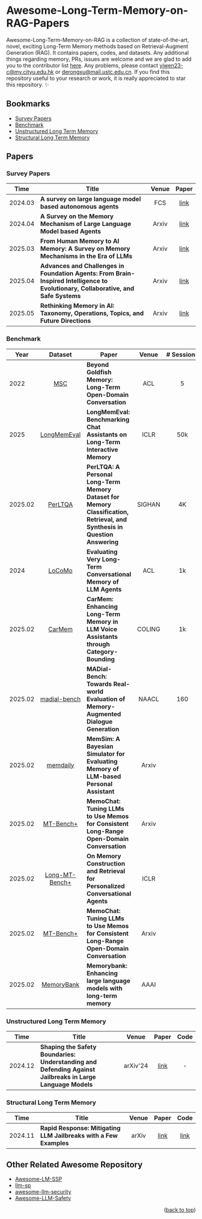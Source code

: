# Awesome-Long-Term-Memory-on-RAG-Papers


Awesome-Long-Term-Memory-on-RAG is a collection of state-of-the-art, novel, exciting Long-Term Memory methods based on Retrieval-Augment Generation (RAG). It contains papers, codes, and datasets. Any additional things regarding memory, PRs, issues are welcome and we are glad to add you to the contributor list [here](#contributors). Any problems, please contact yiwen23-c@my.cityu.edu.hk or derongxu@mail.ustc.edu.cn. If you find this repository useful to your research or work, it is really appreciated to star this repository. :sparkles:





## Bookmarks

- [Survey Papers](#survey-papers)
- [Benchmark](#benchmark)
- [Unstructured Long Term Memory](#unstructured-memory)
- [Structural Long Term Memory](#structural-memory)



## Papers







### Survey Papers <span id="survey-papers"></span>

| Time | Title                                                        |  Venue  |                            Paper                             |
| ---- | ------------------------------------------------------------ | :-----: | :----------------------------------------------------------: |
| 2024.03 | **A survey on large language model based autonomous agents** | FCS | [link](https://link.springer.com/article/10.1007/s11704-024-40231-1)|
| 2024.04 | **A Survey on the Memory Mechanism of Large Language Model based Agents** |   Arxiv     | [link](https://arxiv.org/pdf/2404.13501)|
| 2025.03 | **From Human Memory to AI Memory: A Survey on Memory Mechanisms in the Era of LLMs** |   Arxiv    | [link](https://arxiv.org/pdf/2504.15965)|
| 2025.04 | **Advances and Challenges in Foundation Agents: From Brain-Inspired Intelligence to Evolutionary, Collaborative, and Safe Systems** |   Arxiv     | [link](https://arxiv.org/pdf/2504.01990)|
| 2025.05 | **Rethinking Memory in AI: Taxonomy, Operations, Topics, and Future Directions** |   Arxiv     | [link](https://arxiv.org/pdf/2505.00675)|







### Benchmark <span id="benchmark"></span>

| Year    | Dataset | Paper           |      Venue       |                          #&nbsp;Sessions                            |                           #&nbsp;Queries                     | Discription |
| ------- | :-------: | --------------------------------------------- | :--------------: | :-----------------------------------: | :-------------------------------------: |  :--------------------------------------------------------: |
| 2022 |[MSC](https://parl.ai/projects/msc/)|**Beyond Goldfish Memory: Long-Term Open-Domain Conversation** | ACL | 5 |1k|[link](https://aclanthology.org/2022.acl-long.356.pdf)      |
| 2025 |[LongMemEval](https://github.com/xiaowu0162/LongMemEval) |**LongMemEval: Benchmarking Chat Assistants on Long-Term Interactive Memory** |   ICLR    | 50k |        500      |[link](https://openreview.net/pdf?id=pZiyCaVuti)      |
| 2025.02 |[PerLTQA]() |**PerLTQA: A Personal Long-Term Memory Dataset for Memory Classification, Retrieval, and Synthesis in Question Answering** |   SIGHAN    | 4K |      8593     |[link]()      |
| 2024 |[LoCoMo](https://github.com/snap-research/LoCoMo) |**Evaluating Very Long-Term Conversational Memory of LLM Agents** |ACL | 1k |7512|[link](https://snap-research.github.io/locomo/)      |
| 2025.02 |[CarMem]() |**CarMem: Enhancing Long-Term Memory in LLM Voice Assistants through Category-Bounding** |COLING | 1k |NA|[link]()      |
| 2025.02 |[madial-bench]() |**MADial-Bench: Towards Real-world Evaluation of Memory-Augmented Dialogue Generation** |NAACL | 160 |NA|[link]()      |
| 2025.02 |[memdaily]() |**MemSim: A Bayesian Simulator for Evaluating Memory of LLM-based Personal Assistant** |Arxiv  |  ||[link]()      |
| 2025.02 |[MT-Bench+]() |**MemoChat: Tuning LLMs to Use Memos for Consistent Long-Range Open-Domain Conversation** |Arxiv |  ||[link]()      |
| 2025.02 |[Long-MT-Bench+]() |**On Memory Construction and Retrieval for Personalized Conversational Agents** |ICLR |  ||[link]()      |
| 2025.02 |[MT-Bench+]() |**MemoChat: Tuning LLMs to Use Memos for Consistent Long-Range Open-Domain Conversation** |Arxiv |  ||[link]()      |
| 2025.02 |[MemoryBank]() |**Memorybank: Enhancing large language models with long-term memory** |AAAI |  ||[link]()      |





### Unstructured Long Term Memory <span id="unstructured-memory"></span>
| Time | Title                                                        |  Venue  |                            Paper                             |                             Code                             |
| ---- | ------------------------------------------------------------ | :-----: | :----------------------------------------------------------: | :----------------------------------------------------------: |
| 2024.12 | **Shaping the Safety Boundaries: Understanding and Defending Against Jailbreaks in Large Language Models** | arXiv'24 | [link](https://arxiv.org/pdf/2412.17034) | - |




### Structural Long Term Memory <span id="structural-memory"></span>



| Time | Title                                                        |  Venue  |                            Paper                             |                             Code                             |
| ---- | ------------------------------------------------------------ | :-----: | :----------------------------------------------------------: | :----------------------------------------------------------: |
| 2024.11 | **Rapid Response: Mitigating LLM Jailbreaks with a Few Examples** | arXiv | [link](https://arxiv.org/pdf/2411.07494v1) | [link](https://github.com/rapidresponsebench/rapidresponsebench) |











## Other Related Awesome Repository

- [Awesome-LM-SSP](https://github.com/ThuCCSLab/Awesome-LM-SSP)
- [llm-sp](https://github.com/chawins/llm-sp)
- [awesome-llm-security](https://github.com/corca-ai/awesome-llm-security)
- [Awesome-LLM-Safety](https://github.com/ydyjya/Awesome-LLM-Safety)











<p align="right">(<a href="#top">back to top</a>)</p>






















